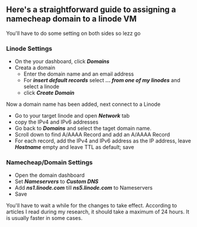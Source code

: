 ## Here's a straightforward guide to assigning a namecheap domain to a linode VM  
You'll have to do some setting on both sides so lezz go

### Linode Settings
- On the your dashboard, click **_Domains_**
- Creata a domain
  - Enter the domain name and an email address
  - For **_insert default records_** select **_... from one of my linodes_** and select a linode
  - click **_Create Domain_**  

Now a domain name has been added, next connect to a Linode
- Go to your target linode and open **_Network_** tab
- copy the IPv4 and IPv6 addresses
- Go back to **_Domains_** and select the taget domain name.
- Scroll down to find A/AAAA Record and add an A/AAAA Record
- For each record, add the IPv4 and IPv6 address as the IP address, leave **_Hostname_** empty and leave TTL as default; save
### Namecheap/Domain Settings
- Open the domain dashboard
- Set **_Nameservers_** to **_Custom DNS_**
- Add **_ns1.linode.com_** till **_ns5.linode.com_** to Nameservers
- Save  

You'll have to wait a while for the changes to take effect. According to articles I read during my research, it should take a maximum of 24 hours. It is usually faster in some cases.
